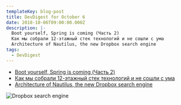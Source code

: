 ```yaml
---
templateKey: blog-post
title: DevDigest for October 6
date: 2018-10-06T09:00:00.000Z
description: |-
  Boot yourself, Spring is coming (Часть 2)
  Как мы собрали 12-этажный стек технологий и не сошли с ума
  Architecture of Nautilus, the new Dropbox search engine
tags:
  - DevDigest
---
```

* [Boot yourself, Spring is coming (Часть 2)](https://habr.com/company/jugru/blog/425333/)
* [Как мы собрали 12-этажный стек технологий и не сошли с ума](https://habr.com/company/appodeal/blog/425357/)
* [Architecture of Nautilus, the new Dropbox search engine](https://blogs.dropbox.com/tech/2018/09/architecture-of-nautilus-the-new-dropbox-search-engine/)

![Dropbox search engine](/img/nautilus-2x-wide2x.png)

